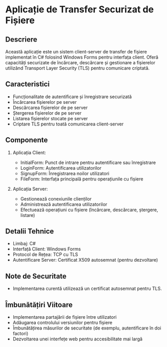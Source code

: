# Aplicație de Transfer Securizat de Fișiere

## Descriere
Această aplicație este un sistem client-server de transfer de fișiere implementat în C# folosind Windows Forms pentru interfața client. 
Oferă capacități securizate de încărcare, descărcare și gestionare a fișierelor utilizând Transport Layer Security (TLS) pentru comunicare criptată.

## Caracteristici
- Funcționalitate de autentificare și înregistrare securizată
- Încărcarea fișierelor pe server
- Descărcarea fișierelor de pe server
- Ștergerea fișierelor de pe server
- Listarea fișierelor stocate pe server
- Criptare TLS pentru toată comunicarea client-server

## Componente
1. Aplicația Client:
   - InitialForm: Punct de intrare pentru autentificare sau înregistrare
   - LoginForm: Autentificarea utilizatorilor
   - SignupForm: Înregistrarea noilor utilizatori
   - FileForm: Interfața principală pentru operațiunile cu fișiere

2. Aplicația Server:
   - Gestionează conexiunile clienților
   - Administrează autentificarea utilizatorilor
   - Efectuează operațiuni cu fișiere (încărcare, descărcare, ștergere, listare)

## Detalii Tehnice
- Limbaj: C#
- Interfață Client: Windows Forms
- Protocol de Rețea: TCP cu TLS
- Autentificare Server: Certificat X509 autosemnat (pentru dezvoltare)

## Note de Securitate
- Implementarea curentă utilizează un certificat autosemnat pentru TLS.

## Îmbunătățiri Viitoare
- Implementarea partajării de fișiere între utilizatori
- Adăugarea controlului versiunilor pentru fișiere
- Îmbunătățirea măsurilor de securitate (de exemplu, autentificare în doi factori)
- Dezvoltarea unei interfețe web pentru accesibilitate mai largă
